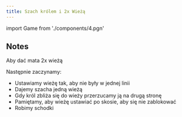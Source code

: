 ```yaml
---
title: Szach królem i 2x Wieżą
---
```


import Game from './components/4.pgn'

## Notes

Aby dać mata 2x wieżą

Następnie zaczynamy:

* Ustawiamy wieżę tak, aby nie były w jednej linii
* Dajemy szacha jedną wieżą
* Gdy król zbliża się do wieży przerzucamy ją na drugą stronę
* Pamiętamy, aby wieżę ustawiać po skosie, aby się nie zablokować
* Robimy schodki

<Game/>
